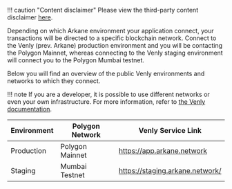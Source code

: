 !!! caution "Content disclaimer"
    Please view the third-party content disclaimer [here](https://github.com/0xPolygon/wiki/blob/master/CONTENT_DISCLAIMER.md).

Depending on which Arkane environment your application connect, your transactions will be directed to a specific blockchain network. Connect to the Venly (prev. Arkane) production environment and you will be contacting the Polygon Mainnet, whereas connecting to the Venly staging environment will connect you to the Polygon Mumbai testnet.

Below you will find an overview of the public Venly environments and networks to which they connect.

!!! note
    If you are a developer, it is possible to use different networks or even your own infrastructure. For more information, refer to [the Venly documentation](https://docs.venly.io/widget/).

Environment | Polygon Network | Venly Service Link
--- | --- |---
Production | Polygon Mainnet | <https://app.arkane.network>
Staging | Mumbai Testnet | <https://staging.arkane.network/>
